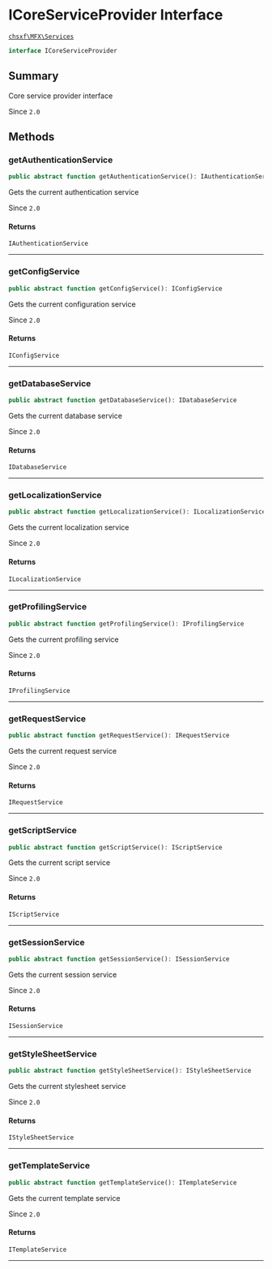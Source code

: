 # ICoreServiceProvider Interface

[`chsxf\MFX\Services`](API-Namespace-Services)

```php
interface ICoreServiceProvider
```

## Summary

Core service provider interface

Since `2.0`

## Methods

### getAuthenticationService

```php
public abstract function getAuthenticationService(): IAuthenticationService
```

Gets the current authentication service

Since `2.0`

#### Returns

`IAuthenticationService` 

---

### getConfigService

```php
public abstract function getConfigService(): IConfigService
```

Gets the current configuration service

Since `2.0`

#### Returns

`IConfigService` 

---

### getDatabaseService

```php
public abstract function getDatabaseService(): IDatabaseService
```

Gets the current database service

Since `2.0`

#### Returns

`IDatabaseService` 

---

### getLocalizationService

```php
public abstract function getLocalizationService(): ILocalizationService
```

Gets the current localization service

Since `2.0`

#### Returns

`ILocalizationService` 

---

### getProfilingService

```php
public abstract function getProfilingService(): IProfilingService
```

Gets the current profiling service

Since `2.0`

#### Returns

`IProfilingService` 

---

### getRequestService

```php
public abstract function getRequestService(): IRequestService
```

Gets the current request service

Since `2.0`

#### Returns

`IRequestService` 

---

### getScriptService

```php
public abstract function getScriptService(): IScriptService
```

Gets the current script service

Since `2.0`

#### Returns

`IScriptService` 

---

### getSessionService

```php
public abstract function getSessionService(): ISessionService
```

Gets the current session service

Since `2.0`

#### Returns

`ISessionService` 

---

### getStyleSheetService

```php
public abstract function getStyleSheetService(): IStyleSheetService
```

Gets the current stylesheet service

Since `2.0`

#### Returns

`IStyleSheetService` 

---

### getTemplateService

```php
public abstract function getTemplateService(): ITemplateService
```

Gets the current template service

Since `2.0`

#### Returns

`ITemplateService` 

---

